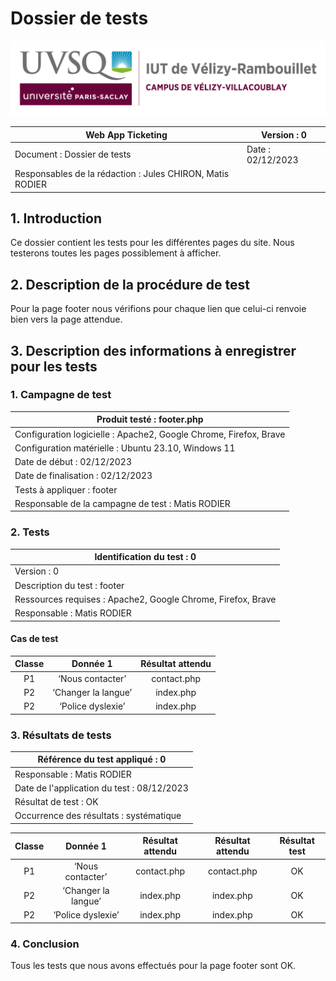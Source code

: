 # Dossier de tests

![logo_uvsq](../../annexes/logo_uvsq.png)

| Web App Ticketing                 | Version : 0             |
|--------------------------------------------|-------------------------|
| Document : Dossier de tests                | Date : 02/12/2023       |
| Responsables de la rédaction : Jules CHIRON, Matis RODIER |          |

## 1. Introduction

Ce dossier contient les tests pour les différentes pages du site.
Nous testerons toutes les pages possiblement à afficher.

## 2. Description de la procédure de test

Pour la page footer nous vérifions pour chaque lien que celui-ci renvoie bien vers la page attendue.

## 3. Description des informations à enregistrer pour les tests

### 1. Campagne de test

| Produit testé : footer.php                                 |
|-------------------------------------------------------------------------|
| Configuration logicielle : Apache2, Google Chrome, Firefox, Brave                   |
| Configuration matérielle : Ubuntu 23.10, Windows 11                     |
| Date de début : 02/12/2023                                              |
| Date de finalisation : 02/12/2023                                       |
| Tests à appliquer : footer|
| Responsable de la campagne de test : Matis RODIER                       |

### 2. Tests

| Identification du test : 0               |
|------------------------------------------|
| Version : 0                              |
| Description du test : footer |
| Ressources requises : Apache2, Google Chrome, Firefox, Brave   |
| Responsable : Matis  RODIER             |

#### Cas de test

| Classe |         Donnée 1         |  Résultat attendu   |
|:------:|:------------------------:|:-------------------:|
|   P1   |     ‘Nous contacter’     |     contact.php     |
|   P2   |   ‘Changer la langue’    |      index.php      |
|   P2   | ‘Police dyslexie’        | index.php           |

### 3. Résultats de tests

| Référence du test appliqué : 0             |
|--------------------------------------------|
| Responsable : Matis RODIER                 |
| Date de l'application du test : 08/12/2023 |
| Résultat de test : OK                      |
| Occurrence des résultats : systématique    |

| Classe |      Donnée 1       | Résultat attendu | Résultat attendu | Résultat test |
|:------:|:-------------------:|:----------------:|:----------------:|:-------------:|
|   P1   |  ‘Nous contacter’   |   contact.php    |   contact.php    |      OK       |
|   P2   | ‘Changer la langue’ |    index.php     |    index.php     |      OK       |
|   P2   |  ‘Police dyslexie’  |    index.php     |    index.php     |      OK       |

### 4. Conclusion

Tous les tests que nous avons effectués pour la page footer sont OK.